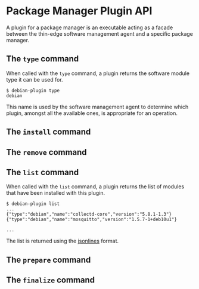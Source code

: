# Package Manager Plugin API

A plugin for a package manager is an executable acting as a facade
between the thin-edge software management agent and a specific package manager.

##

## The `type` command

When called with the `type` command, a plugin returns the software module type it can be used for.

```shell
$ debian-plugin type
debian
```

This name is used by the software management agent to determine which plugin, amongst all the available ones,
is appropriate for an operation.

## The `install` command



## The `remove` command

## The `list` command

When called with the `list` command, a plugin returns the list of modules that have been installed with this plugin.

```shell
$ debian-plugin list
...
{"type":"debian","name":"collectd-core","version":"5.8.1-1.3"}
{"type":"debian","name":"mosquitto","version":"1.5.7-1+deb10u1"}

...
```

The list is returned using the [jsonlines](https://jsonlines.org/) format.

## The `prepare` command

## The `finalize` command
